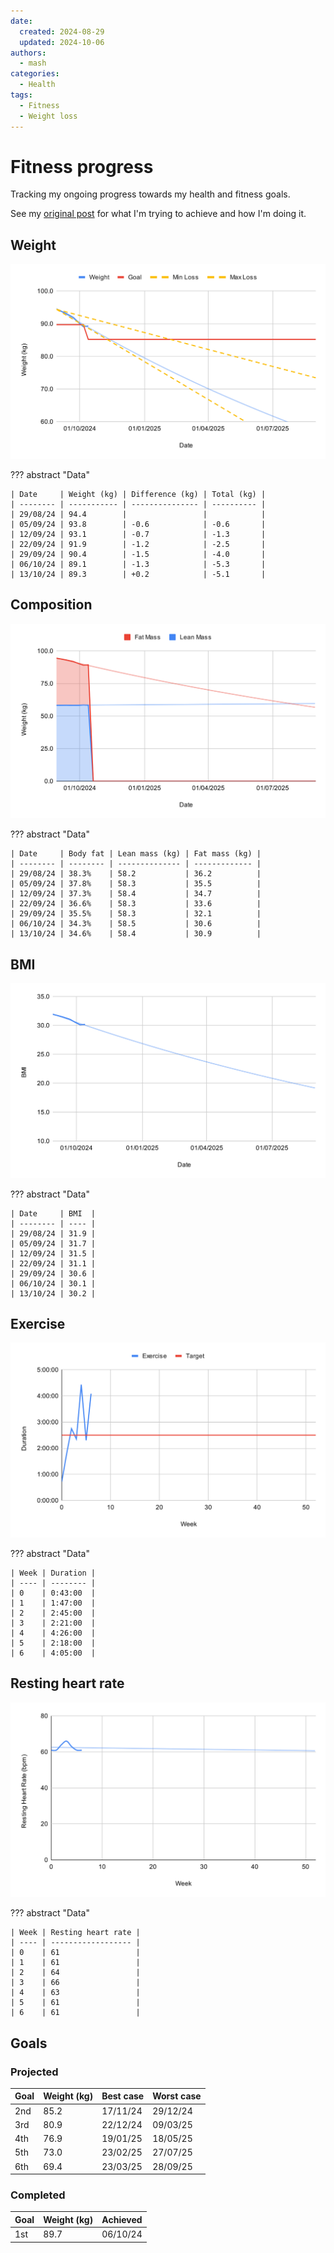 ```yaml
---
date:
  created: 2024-08-29
  updated: 2024-10-06
authors:
  - mash
categories:
  - Health
tags:
  - Fitness
  - Weight loss
---
```


# Fitness progress

Tracking my ongoing progress towards my health and fitness goals.

<!-- more -->

See my [original post](fitness-journey.md) for what I'm trying to achieve and how I'm doing it.

## Weight

![Weight](../assets/images/weight.svg)

??? abstract "Data"

    | Date     | Weight (kg) | Difference (kg) | Total (kg) |
    | -------- | ----------- | --------------- | ---------- |
    | 29/08/24 | 94.4        |                 |            |
    | 05/09/24 | 93.8        | -0.6            | -0.6       |
    | 12/09/24 | 93.1        | -0.7            | -1.3       |
    | 22/09/24 | 91.9        | -1.2            | -2.5       |
    | 29/09/24 | 90.4        | -1.5            | -4.0       |
    | 06/10/24 | 89.1        | -1.3            | -5.3       |
    | 13/10/24 | 89.3        | +0.2            | -5.1       |

## Composition

![Composition](../assets/images/composition.svg)

??? abstract "Data"

    | Date     | Body fat | Lean mass (kg) | Fat mass (kg) |
    | -------- | -------- | -------------- | ------------- |
    | 29/08/24 | 38.3%    | 58.2           | 36.2          |
    | 05/09/24 | 37.8%    | 58.3           | 35.5          |
    | 12/09/24 | 37.3%    | 58.4           | 34.7          |
    | 22/09/24 | 36.6%    | 58.3           | 33.6          |
    | 29/09/24 | 35.5%    | 58.3           | 32.1          |
    | 06/10/24 | 34.3%    | 58.5           | 30.6          |
    | 13/10/24 | 34.6%    | 58.4           | 30.9          |

## BMI

![BMI](../assets/images/bmi.svg)

??? abstract "Data"

    | Date     | BMI  |
    | -------- | ---- |
    | 29/08/24 | 31.9 |
    | 05/09/24 | 31.7 |
    | 12/09/24 | 31.5 |
    | 22/09/24 | 31.1 |
    | 29/09/24 | 30.6 |
    | 06/10/24 | 30.1 |
    | 13/10/24 | 30.2 |

## Exercise

![Exercise](../assets/images/duration.svg)

??? abstract "Data"

    | Week | Duration |
    | ---- | -------- |
    | 0    | 0:43:00  |
    | 1    | 1:47:00  |
    | 2    | 2:45:00  |
    | 3    | 2:21:00  |
    | 4    | 4:26:00  |
    | 5    | 2:18:00  |
    | 6    | 4:05:00  |

## Resting heart rate

![RHR](../assets/images/rhr.svg)

??? abstract "Data"

    | Week | Resting heart rate |
    | ---- | ------------------ |
    | 0    | 61                 |
    | 1    | 61                 |
    | 2    | 64                 |
    | 3    | 66                 |
    | 4    | 63                 |
    | 5    | 61                 |
    | 6    | 61                 |

## Goals

### Projected

| Goal | Weight (kg) | Best case | Worst case |
| ---- | ----------- | --------- | ---------- |
| 2nd  | 85.2        | 17/11/24  | 29/12/24   |
| 3rd  | 80.9        | 22/12/24  | 09/03/25   |
| 4th  | 76.9        | 19/01/25  | 18/05/25   |
| 5th  | 73.0        | 23/02/25  | 27/07/25   |
| 6th  | 69.4        | 23/03/25  | 28/09/25   |

### Completed

| Goal | Weight (kg) | Achieved |
| ---- | ----------- | -------- |
| 1st  | 89.7        | 06/10/24 |
